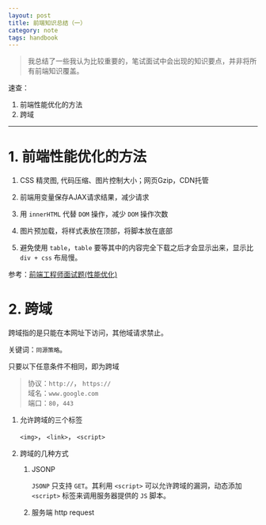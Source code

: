 ```yaml
---
layout: post
title: 前端知识总结（一）
category: note
tags: handbook
---
```


> 我总结了一些我认为比较重要的，笔试面试中会出现的知识要点，并非将所有前端知识覆盖。

速查：

1. 前端性能优化的方法
2. 跨域

---

# 1. 前端性能优化的方法
>

1. CSS 精灵图, 代码压缩、图片控制大小；网页Gzip，CDN托管

2. 前端用变量保存AJAX请求结果，减少请求

3. 用 `innerHTML` 代替 `DOM` 操作，减少 `DOM` 操作次数

4. 图片预加载，将样式表放在顶部，将脚本放在底部

5. 避免使用 `table`，`table` 要等其中的内容完全下载之后才会显示出来，显示比 `div + css` 布局慢。

参考：[前端工程师面试题(性能优化)](https://juejin.im/entry/5b30b64c51882574d32496de)

# 2. 跨域
>

跨域指的是只能在本网址下访问，其他域请求禁止。

关键词：`同源策略`。

只要以下任意条件不相同，即为跨域
> 协议：`http://`， `https://`  
> 域名：`www.google.com`  
> 端口：`80`，`443`  

1. 允许跨域的三个标签

    `<img>`， `<link>`， `<script>`

2. 跨域的几种方式

    1. JSONP

        `JSONP` 只支持 `GET`。其利用 `<script>` 可以允许跨域的漏洞，动态添加 `<script>` 标签来调用服务器提供的 `JS` 脚本。

    2. 服务端 http request